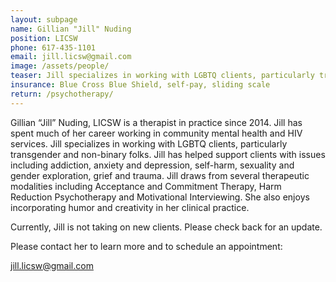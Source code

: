 ```yaml
---
layout: subpage
name: Gillian "Jill" Nuding
position: LICSW
phone: 617-435-1101
email: jill.licsw@gmail.com
image: /assets/people/
teaser: Jill specializes in working with LGBTQ clients, particularly transgender and non-binary folks, and likes infusing creativity and humor in her practice.
insurance: Blue Cross Blue Shield, self-pay, sliding scale
return: /psychotherapy/
---
```

Gillian “Jill” Nuding, LICSW is a therapist in practice since 2014. Jill has spent much of her career working in community mental health and HIV services. Jill specializes in working with LGBTQ clients, particularly transgender and non-binary folks. 
Jill has helped support clients with issues including addiction, anxiety and depression, self-harm, sexuality and gender exploration, grief and trauma. 
Jill draws from several therapeutic modalities including Acceptance and Commitment Therapy, Harm Reduction Psychotherapy and Motivational Interviewing. 
She also enjoys incorporating humor and creativity in her clinical practice.



Currently, Jill is not taking on new clients. Please check back for an update.

Please contact her to learn more and to schedule an appointment:



jill.licsw@gmail.com
